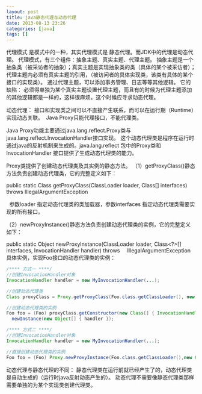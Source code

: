 ```yaml
---
layout: post
title: java静态代理与动态代理
date: 2013-08-13 23:26
categories: [java]
tags: []
---
```

代理模式
是模式中的一种，其实代理模式是 静态代理。而JDK中的代理是动态代理。
代理模式，有三个组件：抽象主题、真实主题、代理主题。
抽象主题是一个抽象类（被采访者的抽象）；真实主题是实现抽象类的类（具体的某个被采访者）；代理主题内必须有真实主题的引用，（被访问者的具体实现类，该类有具体的某个接口的实现类）。
通过代理主题，可以添加事务管理、日志等等其他逻辑。
它的缺陷：
必须得单独为某个真实主题设置代理主题，而且有的时候为代理主题添加的其他逻辑都是一样的，这样很麻烦。这个时候应寻求动态代理。

动态代理：
接口和实现类之间可以不直接产生联系，而可以在运行期（Runtime）实现动态关联。 
Java Proxy只能代理接口，不能代理类。

Java Proxy功能主要通过java.lang.reflect.Proxy类与java.lang.reflect.InvocationHandler接口实现。
这个动态代理类是程序在运行时通过java的反射机制来生成的。java.lang.reflect 包中的Proxy类和InvocationHandler 接口提供了生成动态代理类的能力。

Proxy类提供了创建动态代理类及其实例的静态方法。
（1）getProxyClass()静态方法负责创建动态代理类，它的完整定义如下：

public static Class<?> getProxyClass(ClassLoader loader, Class<?>[] interfaces) throws IllegalArgumentException

  参数loader 指定动态代理类的类加载器，参数interfaces 指定动态代理类需要实现的所有接口。

（2）newProxyInstance()静态方法负责创建动态代理类的实例，它的完整定义如下：

public static Object newProxyInstance(ClassLoader loader, Class<?>[] interfaces, InvocationHandler handler) throws
    IllegalArgumentException
具体实例，实现Foo接口的动态代理类的实例：

```java
/**** 方式一 ****/
//创建InvocationHandler对象
InvocationHandler handler = new MyInvocationHandler(...);

//创建动态代理类
Class proxyClass = Proxy.getProxyClass(Foo.class.getClassLoader(), new Class[] { Foo.class });

//创建动态代理类的实例
Foo foo = (Foo) proxyClass.getConstructor(new Class[] { InvocationHandler.class }).
  newInstance(new Object[] { handler });

/**** 方式二 ****/
//创建InvocationHandler对象
InvocationHandler handler = new MyInvocationHandler(...);

//直接创建动态代理类的实例
Foo foo = (Foo) Proxy.newProxyInstance(Foo.class.getClassLoader(),new Class[] { Foo.class }, handler);


```

动态代理与静态代理的不同：
静态代理类在运行前就已经产生了的，动态代理类是自动生成的（运行时java反射动态产生的）。
动态代理不需要像静态代理类那样需要单独的为某个实现类创建代理类。







